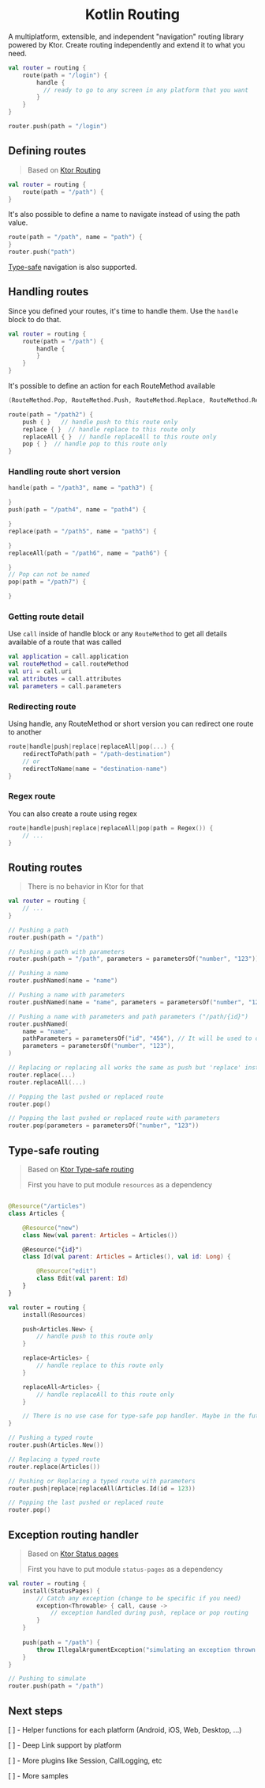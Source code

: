 <h1 align="center">
    Kotlin Routing
</h1>

A multiplatform, extensible, and independent "navigation" routing library powered by Ktor.
Create routing independently and extend it to what you need.

```kotlin
val router = routing {
    route(path = "/login") {
        handle {
          // ready to go to any screen in any platform that you want
        }
    }
}

router.push(path = "/login")
```

## Defining routes
> Based on [Ktor Routing](https://ktor.io/docs/routing-in-ktor.html)

```kotlin
val router = routing {
    route(path = "/path") {     
}

```
It's also possible to define a name to navigate instead of using the path value.
```Kotlin
route(path = "/path", name = "path") {
}
router.push("path")
```

[Type-safe](https://github.com/programadorthi/kotlin-routing/edit/main/README.md#type-safe-routing) navigation is also supported.

## Handling routes
Since you defined your routes, it's time to handle them. Use the `handle` block to do that.
```kotlin
val router = routing {
    route(path = "/path") {
        handle {
        }
    }
}  
```
It's possible to define an action for each RouteMethod available
```Kotlin
(RouteMethod.Pop, RouteMethod.Push, RouteMethod.Replace, RouteMethod.ReplaceAll)

route(path = "/path2") {
    push { }   // handle push to this route only
    replace { }  // handle replace to this route only
    replaceAll { }  // handle replaceAll to this route only
    pop { }  // handle pop to this route only
}
```

### Handling route short version

```Kotlin
handle(path = "/path3", name = "path3") {

}
push(path = "/path4", name = "path4") {

}
replace(path = "/path5", name = "path5") {

}
replaceAll(path = "/path6", name = "path6") {

}
// Pop can not be named
pop(path = "/path7") {

}
```
### Getting route detail 
Use `call` inside of handle block or any `RouteMethod`  to get all details available of a route that was called

```Kotlin
val application = call.application
val routeMethod = call.routeMethod
val uri = call.uri
val attributes = call.attributes
val parameters = call.parameters
```

### Redirecting route
Using handle, any RouteMethod or short version you can redirect one route to another

```Kotlin
route|handle|push|replace|replaceAll|pop(...) {
    redirectToPath(path = "/path-destination")
    // or
    redirectToName(name = "destination-name")
}
```
### Regex route
You can also create a route using regex
```Kotlin
route|handle|push|replace|replaceAll|pop(path = Regex()) {
    // ...
}
```
## Routing routes

> There is no behavior in Ktor for that

```kotlin
val router = routing {
    // ...
}

// Pushing a path
router.push(path = "/path")

// Pushing a path with parameters
router.push(path = "/path", parameters = parametersOf("number", "123"))

// Pushing a name
router.pushNamed(name = "name")

// Pushing a name with parameters
router.pushNamed(name = "name", parameters = parametersOf("number", "123"))

// Pushing a name with parameters and path parameters ("/path/{id}")
router.pushNamed(
    name = "name",
    pathParameters = parametersOf("id", "456"), // It will be used to do a replace in the path
    parameters = parametersOf("number", "123"),
)

// Replacing or replacing all works the same as push but 'replace' instead push :D
router.replace(...)
router.replaceAll(...)

// Popping the last pushed or replaced route
router.pop()

// Popping the last pushed or replaced route with parameters
router.pop(parameters = parametersOf("number", "123"))
```

## Type-safe routing

> Based on [Ktor Type-safe routing](https://ktor.io/docs/type-safe-routing.html)
>
> First you have to put module `resources` as a dependency

```kotlin

@Resource("/articles")
class Articles {

    @Resource("new")
    class New(val parent: Articles = Articles())

    @Resource("{id}")
    class Id(val parent: Articles = Articles(), val id: Long) {

        @Resource("edit")
        class Edit(val parent: Id)
    }
}

val router = routing {
    install(Resources)

    push<Articles.New> {
        // handle push to this route only
    }

    replace<Articles> {
        // handle replace to this route only
    }

    replaceAll<Articles> {
        // handle replaceAll to this route only
    }

    // There is no use case for type-safe pop handler. Maybe in the future?
}

// Pushing a typed route
router.push(Articles.New())

// Replacing a typed route
router.replace(Articles())

// Pushing or Replacing a typed route with parameters
router.push|replace|replaceAll(Articles.Id(id = 123))

// Popping the last pushed or replaced route
router.pop()
```

## Exception routing handler

> Based on [Ktor Status pages](https://ktor.io/docs/status-pages.html)
>
> First you have to put module `status-pages` as a dependency

```kotlin
val router = routing {
    install(StatusPages) {
        // Catch any exception (change to be specific if you need)
        exception<Throwable> { call, cause ->
            // exception handled during push, replace or pop routing
        }
    }
    
    push(path = "/path") {
        throw IllegalArgumentException("simulating an exception thrown on routing")
    }
}

// Pushing to simulate
router.push(path = "/path")
```

## Next steps

[ ] - Helper functions for each platform (Android, iOS, Web, Desktop, ...)

[ ] - Deep Link support by platform

[ ] - More plugins like Session, CallLogging, etc

[ ] - More samples

